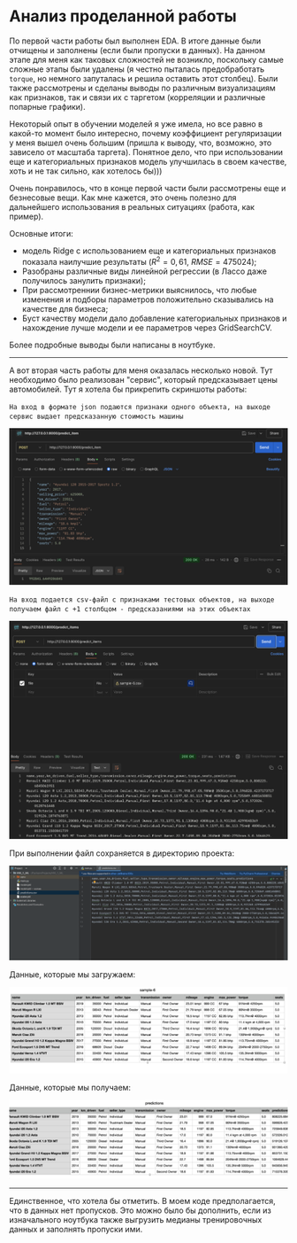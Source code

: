 # Анализ проделанной работы
По первой части работы был выполнен EDA. В итоге данные были отчищены и заполнены (если были пропуски в данных). На данном этапе для меня как таковых сложностей не возникло, поскольку самые сложные этапы были удалены (я честно пыталась предобработать `torque`, но немного запуталась и решила оставить этот столбец). Были также рассмотрены и сделаны выводы по различным визуализациям как признаков, так и связи их с таргетом (корреляции и различные попарные графики).

Некоторый опыт в обучении моделей я уже имела, но все равно в какой-то момент было интересно, почему коэффициент регуляризации у меня вышел очень большим (пришла к выводу, что, возможно, это зависело от масштаба таргета). Понятное дело, что при использовании еще и категориальных признаков модель улучшилась в своем качестве, хоть и не так сильно, как хотелось бы)))

Очень понравилось, что в конце первой части были рассмотрены еще и безнесовые вещи. Как мне кажется, это очень полезно для дальнейшего использования в реальных ситуациях (работа, как пример).

Основные итоги:
* модель Ridge с использованием еще и категориальных признаков показала наилучшие результаты ($R^2=0,61$, $RMSE=475 024$);
* Разобраны различные виды линейной регрессии (в Лассо даже получилось занулить признаки);
* При рассмотреннии бизнес-метрики выяснилось, что любые изменения и подборы параметров положительно сказывались на качестве для бизнеса;
* Буст качеству модели дало добавление категориальных признаков и нахождение лучше модели и ее параметров через GridSearchCV.
  
Более подробные выводы были написаны в ноутбуке.

---

А вот вторая часть работы для меня оказалась несколько новой. Тут необходимо было реализован "сервис", который предсказывает цены автомобилей. Тут я хотела бы прикрепить скриншоты работы:

`На вход в формате json подаются признаки одного объекта, на выходе сервис выдает предсказанную стоимость машины`

![Описание изображения](/img/1.png)

`На вход подается csv-файл с признаками тестовых объектов, на выходе получаем файл с +1 столбцом - предсказаниями на этих объектах`

![Описание изображения](/img/2.png)

При выполнении файл сохраняется в директорию проекта:

![Описание изображения](/img/3.png)

Данные, которые мы загружаем:

![Описание изображения](/img/4.png)

Данные, которые мы получаем:

![Описание изображения](/img/5.png)

---

Единственное, что хотела бы отметить. В моем коде предполагается, что в данных нет пропусков. Это можно было бы дополнить, если из изначального ноутбука также выгрузить медианы тренировочных данных и заполнять пропуски ими.
